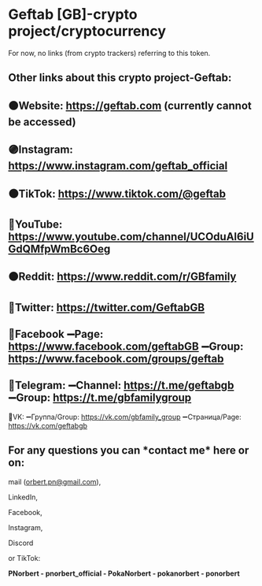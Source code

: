 # Geftab [GB]-crypto project/cryptocurrency
For now, no links (from crypto trackers) referring to this token.

<h2>Other links about this crypto project-Geftab:</h2>  

🟠Website: https://geftab.com 
(currently cannot be accessed)
-------------------------------------------------------------
🟣Instagram: https://www.instagram.com/geftab_official
------------------------------------------------------------------------------------
⚫️TikTok: https://www.tiktok.com/@geftab
------------------------------------------------------------------------------------
🔴YouTube: https://www.youtube.com/channel/UCOduAl6iUGdQMfpWmBc6Oeg
------------------------------------------------------------------------------------
🟠Reddit: https://www.reddit.com/r/GBfamily
------------------------------------------------------------------------------------
🔵Twitter: https://twitter.com/GeftabGB
------------------------------------------------------------------------------------
🔵Facebook
➖Page: https://www.facebook.com/geftabGB
➖Group: https://www.facebook.com/groups/geftab
------------------------------------------------------------------------------------
🔵Telegram:
➖Channel: https://t.me/geftabgb
➖Group: https://t.me/gbfamilygroup
------------------------------------------------------------------------------------
🔵VK:
➖Группа/Group: https://vk.com/gbfamily_group
➖Страница/Page: https://vk.com/geftabgb 

<h2>For any questions you can *contact me* here or on:</h2>

mail (orbert.pn@gmail.com), 

LinkedIn, 

Facebook, 

Instagram, 

Discord 

or TikTok:

**PNorbert - pnorbert_official - PokaNorbert - pokanorbert - ponorbert** 
